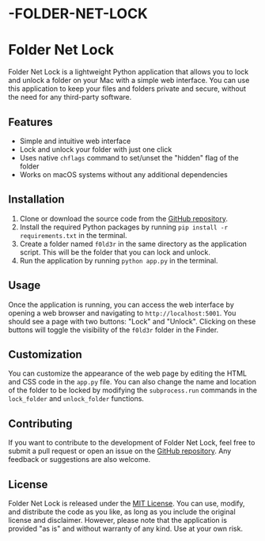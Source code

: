 # -FOLDER-NET-LOCK
# Folder Net Lock

Folder Net Lock is a lightweight Python application that allows you to lock and unlock a folder on your Mac with a simple web interface. You can use this application to keep your files and folders private and secure, without the need for any third-party software.

## Features

- Simple and intuitive web interface
- Lock and unlock your folder with just one click
- Uses native `chflags` command to set/unset the "hidden" flag of the folder
- Works on macOS systems without any additional dependencies

## Installation

1. Clone or download the source code from the [GitHub repository](https://github.com/username/repo).
2. Install the required Python packages by running `pip install -r requirements.txt` in the terminal.
3. Create a folder named `f0ld3r` in the same directory as the application script. This will be the folder that you can lock and unlock.
4. Run the application by running `python app.py` in the terminal.

## Usage

Once the application is running, you can access the web interface by opening a web browser and navigating to `http://localhost:5001`. You should see a page with two buttons: "Lock" and "Unlock". Clicking on these buttons will toggle the visibility of the `f0ld3r` folder in the Finder.

## Customization

You can customize the appearance of the web page by editing the HTML and CSS code in the `app.py` file. You can also change the name and location of the folder to be locked by modifying the `subprocess.run` commands in the `lock_folder` and `unlock_folder` functions.

## Contributing

If you want to contribute to the development of Folder Net Lock, feel free to submit a pull request or open an issue on the [GitHub repository](https://github.com/username/repo). Any feedback or suggestions are also welcome.

## License

Folder Net Lock is released under the [MIT License](https://opensource.org/licenses/MIT). You can use, modify, and distribute the code as you like, as long as you include the original license and disclaimer. However, please note that the application is provided "as is" and without warranty of any kind. Use at your own risk.

